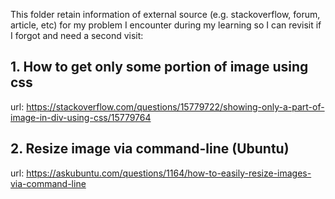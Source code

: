 This folder retain information of external source (e.g. stackoverflow, forum, article, etc) for my problem I encounter during my learning so I can revisit if I forgot and need a second visit:

## 1. How to get only some portion of image using css

url: https://stackoverflow.com/questions/15779722/showing-only-a-part-of-image-in-div-using-css/15779764

## 2. Resize image via command-line (Ubuntu)

url: https://askubuntu.com/questions/1164/how-to-easily-resize-images-via-command-line

